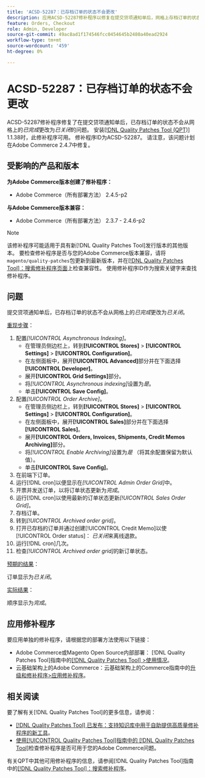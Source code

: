 ```yaml
---
title: 'ACSD-52287：已存档订单的状态不会更改'
description: 应用ACSD-52287修补程序以修复在提交贷项通知单后，网格上存档订单的状态不会从*已完成*更改为*已关闭*的Adobe Commerce问题。
feature: Orders, Checkout
role: Admin, Developer
source-git-commit: 49ac8ad1f174546fcc0454645b2480a40ead2924
workflow-type: tm+mt
source-wordcount: '459'
ht-degree: 0%

---
```


# ACSD-52287：已存档订单的状态不会更改

ACSD-52287修补程序修复了在提交贷项通知单后，已存档订单的状态不会从网格上的&#x200B;*已完成*&#x200B;更改为&#x200B;*已关闭*&#x200B;的问题。 安装[[!DNL Quality Patches Tool (QPT)]](https://experienceleague.adobe.com/en/docs/commerce-knowledge-base/kb/announcements/commerce-announcements/magento-quality-patches-released-new-tool-to-self-serve-quality-patches) 1.1.38时，此修补程序可用。 修补程序ID为ACSD-52287。 请注意，该问题计划在Adobe Commerce 2.4.7中修复。

## 受影响的产品和版本

**为Adobe Commerce版本创建了修补程序：**

* Adobe Commerce（所有部署方法） 2.4.5-p2

**与Adobe Commerce版本兼容：**

* Adobe Commerce（所有部署方法） 2.3.7 - 2.4.6-p2

>[!NOTE]
>
>该修补程序可能适用于具有新[!DNL Quality Patches Tool]发行版本的其他版本。 要检查修补程序是否与您的Adobe Commerce版本兼容，请将`magento/quality-patches`包更新到最新版本，并在[[!DNL Quality Patches Tool]：搜索修补程序页面](https://experienceleague.adobe.com/tools/commerce-quality-patches/index.html)上检查兼容性。 使用修补程序ID作为搜索关键字来查找修补程序。

## 问题

提交贷项通知单后，已存档订单的状态不会从网格上的&#x200B;*已完成*&#x200B;更改为&#x200B;*已关闭*。

<u>重现步骤</u>：

1. 配置&#x200B;*[!UICONTROL Asynchronous Indexing]*。
   * 在管理员侧边栏上，转到&#x200B;**[!UICONTROL Stores]** > **[!UICONTROL Settings]** > **[!UICONTROL Configuration]**。
   * 在左侧面板中，展开&#x200B;**[!UICONTROL Advanced]**&#x200B;部分并在下面选择&#x200B;**[!UICONTROL Developer]**。
   * 展开&#x200B;**[!UICONTROL Grid Settings]**&#x200B;部分。
   * 将&#x200B;*[!UICONTROL Asynchronous indexing]*&#x200B;设置为&#x200B;*是*。
   * 单击&#x200B;**[!UICONTROL Save Config]**。
1. 配置&#x200B;*[!UICONTROL Order Archive]*。
   * 在管理员侧边栏上，转到&#x200B;**[!UICONTROL Stores]** > **[!UICONTROL Settings]** > **[!UICONTROL Configuration]**。
   * 在左侧面板中，展开&#x200B;**[!UICONTROL Sales]**&#x200B;部分并在下面选择&#x200B;**[!UICONTROL Sales]**。
   * 展开&#x200B;**[!UICONTROL Orders, Invoices, Shipments, Credit Memos Archiving]**&#x200B;部分。
   * 将&#x200B;*[!UICONTROL Enable Archiving]*&#x200B;设置为&#x200B;*是* （将其余配置保留为默认值）。
   * 单击&#x200B;**[!UICONTROL Save Config]**。
1. 在前端下订单。
1. 运行[!DNL cron]以便显示在&#x200B;*[!UICONTROL Admin Order Grid]*&#x200B;中。
1. 开票并发送订单，以将订单状态更新为&#x200B;*完成*。
1. 运行[!DNL cron]以使用最新的订单状态更新&#x200B;*[!UICONTROL Sales Order Grid]*。
1. 存档订单。
1. 转到&#x200B;*[!UICONTROL Archived order grid]*。
1. 打开已存档的订单并通过创建[!UICONTROL Credit Memo]以使[!UICONTROL Order status]： *已关闭*&#x200B;来离线退款。
1. 运行[!DNL cron]几次。
1. 检查&#x200B;*[!UICONTROL Archived order grid]*&#x200B;的新订单状态。

<u>预期的结果</u>：

订单显示为&#x200B;*已关闭*。

<u>实际结果</u>：

顺序显示为&#x200B;*完成*。

## 应用修补程序

要应用单独的修补程序，请根据您的部署方法使用以下链接：

* Adobe Commerce或Magento Open Source内部部署： [!DNL Quality Patches Tool]指南中的[[!DNL Quality Patches Tool] >使用情况](https://experienceleague.adobe.com/docs/commerce-operations/tools/quality-patches-tool/usage.html)。
* 云基础架构上的Adobe Commerce：云基础架构上的Commerce指南中的[升级和修补程序>应用修补程序](https://experienceleague.adobe.com/docs/commerce-cloud-service/user-guide/develop/upgrade/apply-patches.html)。

## 相关阅读

要了解有关[!DNL Quality Patches Tool]的更多信息，请参阅：

* [[!DNL Quality Patches Tool] 已发布：支持知识库中用于自助提供高质量修补程序的新工具](https://experienceleague.adobe.com/en/docs/commerce-knowledge-base/kb/announcements/commerce-announcements/magento-quality-patches-released-new-tool-to-self-serve-quality-patches)。
* [使用[!UICONTROL Quality Patches Tool]指南中的 [!DNL Quality Patches Tool]](/help/tools/quality-patches-tool/patches-available-in-qpt/check-patch-for-magento-issue-with-magento-quality-patches.md)检查修补程序是否可用于您的Adobe Commerce问题。


有关QPT中其他可用修补程序的信息，请参阅[!DNL Quality Patches Tool]指南中的[[!DNL Quality Patches Tool]：搜索修补程序](https://experienceleague.adobe.com/tools/commerce-quality-patches/index.html)。
